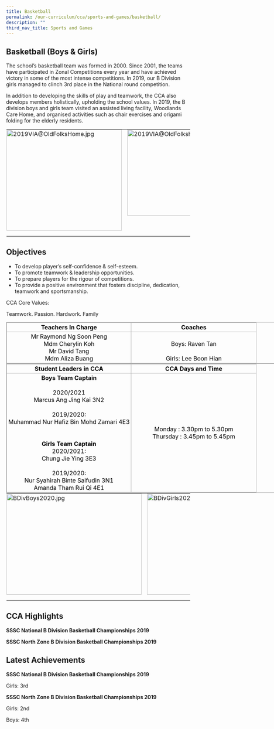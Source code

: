 ```yaml
---
title: Basketball
permalink: /our-curriculum/cca/sports-and-games/basketball/
description: ""
third_nav_title: Sports and Games
---
```

Basketball (Boys &amp; Girls)
-------------------------

The school’s basketball team was formed in 2000. Since 2001, the teams have participated in Zonal Competitions every year and have achieved victory in some of the most intense competitions. In 2019, our B Division girls managed to clinch 3rd place in the National round competition.

  

In addition to developing the skills of play and teamwork, the CCA also develops members holistically, upholding the school values. In 2019, the B division boys and girls team visited an assisted living facility, Woodlands Care Home, and organised activities such as chair exercises and origami folding for the elderly residents.

  

<table style="margin: auto; outline: 0px; padding: 0px; border-collapse: collapse; clear: both; border: 1px solid transparent; table-layout: fixed;" class="ive_eobj_center ives_tab_kosong"><tbody style="margin: 0px; outline: 0px; padding: 0px;"><tr style="margin: 0px; outline: 0px; padding: 0px;"><td style="margin: 0px; outline: 0px; padding: 0px 15px 15px 0px; vertical-align: top;"><img style="margin: auto; outline: none; padding: 0px; border: none; clear: both; display: block; width: 315px; height: 276px;" class="ive_eobj_center" alt="2019VIA@OldFolksHome.jpg" width="100%" src="https://woodgrovesec.moe.edu.sg/qql/slot/u609/2020/CCA/Sports%20and%20Games/Basketball/2019VIA@OldFolksHome.jpg"></td><td style="margin: 0px; outline: 0px; padding: 0px 15px 15px 0px; vertical-align: top;"><img style="margin: auto; outline: none; padding: 0px; border: none; clear: both; display: block; width: 315px; height: 235px;" class="ive_eobj_center" alt="2019VIA@OldFolksHome4.jpg" width="100%" src="https://woodgrovesec.moe.edu.sg/qql/slot/u609/2020/CCA/Sports%20and%20Games/Basketball/2019VIA@OldFolksHome4.jpg"></td></tr></tbody></table>

Objectives
----------

*   To develop player’s self-confidence &amp; self-esteem.
*   To promote teamwork &amp; leadership opportunities.
*   To prepare players for the rigour of competitions.
*   To provide a positive environment that fosters discipline, dedication, teamwork and sportsmanship.

  

CCA Core Values:

Teamwork. Passion. Hardwork. Family

  

<table style="margin: 0px; outline: 0px; padding: 0px; border-collapse: collapse; border: 1px solid rgb(170, 170, 170); width: 856px;" class="iveo_table ives_tab_simple3" cellpadding="0" cellspacing="0" border="0"><tbody style="margin: 0px; outline: 0px; padding: 0px;"><tr style="margin: 0px; outline: 0px; padding: 0px;"><td style="margin: 0px; outline: 0px; padding: 2px; text-align: center; border: 1px solid rgb(170, 170, 170); width: 251.6pt;"><font style="margin: 0px; outline: 0px; padding: 0px;" color="#000000"><b style="margin: 0px; outline: 0px; padding: 0px;">Teachers In Charge<br style="margin: 0px; outline: 0px; padding: 0px;"></b></font></td><td style="margin: 0px; outline: 0px; padding: 2px; text-align: center; border: 1px solid rgb(170, 170, 170); width: 252.4pt;"><font style="margin: 0px; outline: 0px; padding: 0px;" color="#000000"><strong style="margin: 0px; outline: 0px; padding: 0px;">Coaches</strong></font><br style="margin: 0px; outline: 0px; padding: 0px;"></td></tr><tr style="margin: 0px; outline: 0px; padding: 0px;"><td style="margin: 0px; outline: 0px; padding: 2px; text-align: center; border: 1px solid rgb(170, 170, 170); width: 251.6pt;"><font style="margin: 0px; outline: 0px; padding: 0px;" color="#000000">Mr Raymond Ng Soon Peng<br style="margin: 0px; outline: 0px; padding: 0px;">Mdm Cherylin Koh<br style="margin: 0px; outline: 0px; padding: 0px;">Mr David Tang<br style="margin: 0px; outline: 0px; padding: 0px;">Mdm Aliza Buang</font><br style="margin: 0px; outline: 0px; padding: 0px;"></td><td style="margin: 0px; outline: 0px; padding: 2px; text-align: center; border: 1px solid rgb(170, 170, 170); width: 252.4pt;"><br style="margin: 0px; outline: 0px; padding: 0px;"><font style="margin: 0px; outline: 0px; padding: 0px;" color="#000000">Boys: Raven Tan<br style="margin: 0px; outline: 0px; padding: 0px;"><br style="margin: 0px; outline: 0px; padding: 0px;">Girls: Lee Boon Hian</font><br style="margin: 0px; outline: 0px; padding: 0px;"></td></tr></tbody></table>

  

<table style="margin: 0px; outline: 0px; padding: 0px; border-collapse: collapse; border: 1px solid rgb(170, 170, 170); width: 856px;" class="iveo_table ives_tab_simple3" cellpadding="0" cellspacing="0" border="1"><tbody style="margin: 0px; outline: 0px; padding: 0px;"><tr style="margin: 0px; outline: 0px; padding: 0px;"><td style="margin: 0px; outline: 0px; padding: 2px; text-align: center; border: 1px solid rgb(170, 170, 170); width: 251.6pt;"><font style="margin: 0px; outline: 0px; padding: 0px;" color="#000000"><strong style="margin: 0px; outline: 0px; padding: 0px;">Student Leaders in CCA</strong></font><br style="margin: 0px; outline: 0px; padding: 0px;"></td><td style="margin: 0px; outline: 0px; padding: 2px; text-align: center; border: 1px solid rgb(170, 170, 170); width: 252.4pt;"><font style="margin: 0px; outline: 0px; padding: 0px;" color="#000000"><strong style="margin: 0px; outline: 0px; padding: 0px;">CCA Days and Time</strong></font><br style="margin: 0px; outline: 0px; padding: 0px;"></td></tr><tr style="margin: 0px; outline: 0px; padding: 0px;"><td style="margin: 0px; outline: 0px; padding: 2px; text-align: center; border: 1px solid rgb(170, 170, 170); width: 251.6pt;"><font style="margin: 0px; outline: 0px; padding: 0px;" color="#000000"><strong style="margin: 0px; outline: 0px; padding: 0px;">Boys Team Captain</strong></font><br style="margin: 0px; outline: 0px; padding: 0px;"><br style="margin: 0px; outline: 0px; padding: 0px;"><font style="margin: 0px; outline: 0px; padding: 0px;" color="#000000">2020/2021<br style="margin: 0px; outline: 0px; padding: 0px;">Marcus Ang Jing Kai 3N2<br style="margin: 0px; outline: 0px; padding: 0px;"><br style="margin: 0px; outline: 0px; padding: 0px;">2019/2020:<br style="margin: 0px; outline: 0px; padding: 0px;">Muhammad Nur Hafiz Bin Mohd Zamari 4E3<br style="margin: 0px; outline: 0px; padding: 0px;"><br style="margin: 0px; outline: 0px; padding: 0px;"><strong style="margin: 0px; outline: 0px; padding: 0px;"></strong><br style="margin: 0px; outline: 0px; padding: 0px;"><strong style="margin: 0px; outline: 0px; padding: 0px;">Girls Team Captain</strong><br style="margin: 0px; outline: 0px; padding: 0px;">2020/2021:<br style="margin: 0px; outline: 0px; padding: 0px;">Chung Jie Ying 3E3<br style="margin: 0px; outline: 0px; padding: 0px;"><br style="margin: 0px; outline: 0px; padding: 0px;">2019/2020:<br style="margin: 0px; outline: 0px; padding: 0px;">Nur Syahirah Binte Saifudin 3N1<br style="margin: 0px; outline: 0px; padding: 0px;">Amanda Tham Rui Qi 4E1</font><br style="margin: 0px; outline: 0px; padding: 0px;"></td><td style="margin: 0px; outline: 0px; padding: 2px; text-align: center; border: 1px solid rgb(170, 170, 170); width: 251.6pt;"><font style="margin: 0px; outline: 0px; padding: 0px;" color="#000000">Monday : 3.30pm to 5.30pm<br style="margin: 0px; outline: 0px; padding: 0px;">Thursday : 3.45pm to 5.45pm</font><br style="margin: 0px; outline: 0px; padding: 0px;"></td></tr></tbody></table>

  

<table style="margin: auto; outline: 0px; padding: 0px; border-collapse: collapse; clear: both; border: 1px solid transparent; table-layout: fixed;" class="ive_eobj_center ives_tab_kosong"><tbody style="margin: 0px; outline: 0px; padding: 0px;"><tr style="margin: 0px; outline: 0px; padding: 0px;"><td style="margin: 0px; outline: 0px; padding: 0px 15px 15px 0px; vertical-align: top;"><img style="margin: auto; outline: none; padding: 0px; border: none; clear: both; display: block; width: 369px; height: 276px;" class="ive_eobj_center" alt="BDivBoys2020.jpg" width="100%" src="https://woodgrovesec.moe.edu.sg/qql/slot/u609/2020/CCA/Sports%20and%20Games/Basketball/BDivBoys2020.jpg"></td><td style="margin: 0px; outline: 0px; padding: 0px 15px 15px 0px; vertical-align: top;"><img style="margin: auto; outline: none; padding: 0px; border: none; clear: both; display: block; width: 369px; height: 276px;" class="ive_eobj_center" alt="BDivGirls2020.jpg" width="100%" src="https://woodgrovesec.moe.edu.sg/qql/slot/u609/2020/CCA/Sports%20and%20Games/Basketball/BDivGirls2020.jpg"></td></tr></tbody></table>

CCA Highlights
--------------

**SSSC National B Division Basketball Championships 2019**

  

**SSSC North Zone B Division Basketball Championships 2019**

Latest Achievements
-------------------

**SSSC National B Division Basketball Championships 2019**

Girls: 3rd

  

**SSSC North Zone B Division Basketball Championships 2019**

Girls: 2nd

Boys: 4th
